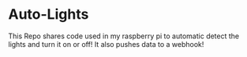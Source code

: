 # Auto-Lights
This Repo shares code used in my raspberry pi to automatic detect the lights and turn it on or off! It also pushes data to a webhook!
